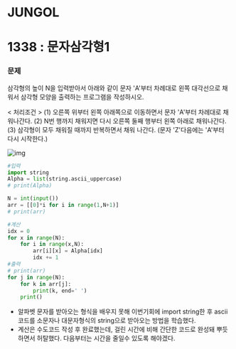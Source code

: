 # JUNGOL

# 1338 : 문자삼각형1

### 문제

삼각형의 높이 N을 입력받아서 아래와 같이 문자 'A'부터 차례대로 왼쪽 대각선으로 채워서 삼각형 모양을 출력하는 프로그램을 작성하시오.

< 처리조건 >
(1) 오른쪽 위부터 왼쪽 아래쪽으로 이동하면서 문자 'A'부터 차례대로 채워나간다.
(2) N번 행까지 채워지면 다시 오른쪽 둘째 행부터 왼쪽 아래로 채워나간다.
(3) 삼각형이 모두 채워질 때까지 반복하면서 채워 나간다. (문자 'Z'다음에는 'A'부터 다시 시작한다.)

![img](http://jungol.co.kr/data/editor/1512/e3050b66a1b29a01767400d7560a4131_1449726717_0591.png)


```python
#입력
import string
Alpha = list(string.ascii_uppercase)
# print(Alpha)

N = int(input())
arr = [[0]*i for i in range(1,N+1)]
# print(arr)

#계산
idx = 0
for x in range(N):
    for i in range(x,N):
        arr[i][x] = Alpha[idx]
        idx += 1
#출력
# print(arr)
for j in range(N):
    for k in arr[j]:
        print(k, end=' ')
    print()

```



- 알파벳 문자를 받아오는 형식을 배우지 못해 이번기회에 import string한 후 ascii코드를 소문자나 대문자형식의 string으로 받아오는 방법을 학습했다.
- 계산은 수도코드 작성 후 완료했는데, 걸린 시간에 비해 간단한 코드로 완성돼 뿌듯하면서 허탈했다. 다음부터는 시간을 줄일수 있도록 해야겠다. 